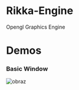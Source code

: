 # Rikka-Engine
Opengl Graphics Engine

# Demos
### Basic Window
![obraz](https://github.com/user-attachments/assets/ae9045c5-8678-467c-b74a-577006fd3f5a)
